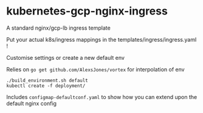# kubernetes-gcp-nginx-ingress

A standard nginx/gcp-lb ingress template

Put your actual k8s/ingress mappings in the templates/ingress/ingress.yaml !

Customise settings or create a new default env

Relies on `go get github.com/AlexsJones/vortex` for interpolation of env

```
./build_environment.sh default
kubectl create -f deployment/
```


Includes `configmap-defaultconf.yaml` to show how you can extend upon the default nginx config
